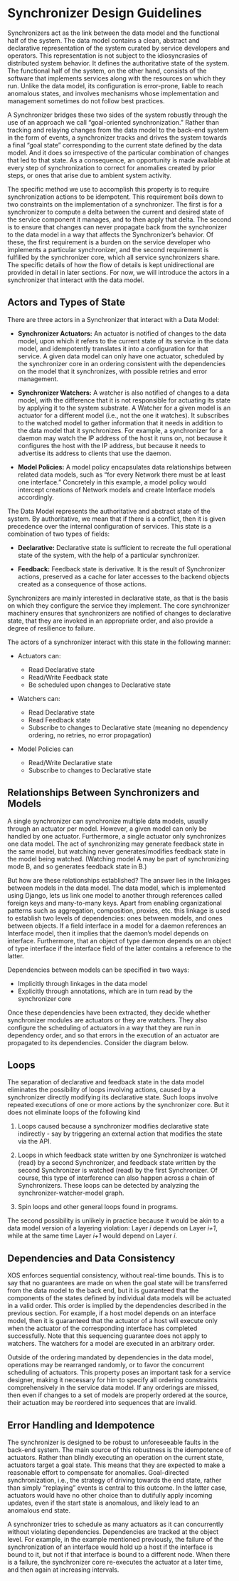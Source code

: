 # Synchronizer Design Guidelines

Synchronizers act as the link between the data model and the functional half of
the system. The data model contains a clean, abstract and declarative
representation of the system curated by service developers and operators. This
representation is not subject to the idiosyncrasies of distributed system
behavior. It defines the authoritative state of the system. The functional half
of the system, on the other hand, consists of the software that implements
services along with the resources on which they run. Unlike the data model, its
configuration is error-prone, liable to reach anomalous states, and involves
mechanisms whose implementation and management sometimes do not follow best
practices.

A Synchronizer bridges these two sides of the system robustly through the use
of an approach we call “goal-oriented synchronization.” Rather than tracking
and relaying changes from the data model to the back-end system in the form of
events, a synchronizer tracks and drives the system towards a final “goal
state” corresponding to the current state defined by the data model. And it
does so irrespective of the particular combination of changes that led to that
state. As a consequence, an opportunity is made available at every step of
synchronization to correct for anomalies created by prior steps, or ones that
arise due to ambient system activity.

The specific method we use to accomplish this property is to require
synchronization actions to be idempotent. This requirement boils down to two
constraints on the implementation of a synchronizer. The first is for a
synchronizer to compute a delta between the current and desired state of the
service component it manages, and to then apply that delta. The second is to
ensure that changes can never propagate back from the synchronizer to the data
model in a way that affects the Synchronizer’s behavior. Of these, the first
requirement is a burden on the service developer who implements a particular
synchronizer, and the second requirement is fulfilled by the synchronizer core,
which all service synchronizers share. The specific details of how the flow of
details is kept unidirectional are provided in detail in later sections. For
now, we will introduce the actors in a synchronizer that interact with the data
model.

## Actors and Types of State

There are three actors in a Synchronizer that interact with a Data Model:

* **Synchronizer Actuators:** An actuator is notified of changes to the data
  model, upon which it refers to the current state of its service in the data
  model, and idempotently translates it into a configuration for that service.
  A given data model can only have one actuator, scheduled by the synchronizer
  core in an ordering consistent with the dependencies on the model that it
  synchronizes, with possible retries and error management.

* **Synchronizer Watchers:** A watcher is also notified of changes to a data
  model, with the difference that it is not responsible for actuating its state
  by applying it to the system substrate. A Watcher for a given model is an
  actuator for a different model (i.e., not the one it watches). It subscribes
  to the watched model to gather information that it needs in addition to the
  data model that it synchronizes. For example, a synchronizer for a daemon may
  watch the IP address of the host it runs on, not because it configures the
  host with the IP address, but because it needs to advertise its address to
  clients that use the daemon.

* **Model Policies:** A model policy encapsulates data relationships between
  related data models, such as “for every Network there must be at least one
  interface.” Concretely in this example, a model policy would intercept
  creations of Network models and create Interface models accordingly.

The Data Model represents the authoritative and abstract state of the system.
By authoritative, we mean that if there is a conflict, then it is given
precedence over the internal configuration of services. This state is a
combination of two types of fields:

* **Declarative:** Declarative state is sufficient to recreate the full
  operational state of the system, with the help of a particular synchronizer.

* **Feedback:** Feedback state is derivative. It is the result of Synchronizer
  actions, preserved as a cache for later accesses to the backend objects
  created as a consequence of those actions.

Synchronizers are mainly interested in declarative state, as that is the basis
on which they configure the service they implement. The core synchronizer
machinery ensures that synchronizers are notified of changes to declarative
state, that they are invoked in an appropriate order, and also provide a degree
of resilience to failure.

The actors of a synchronizer interact with this state in the following manner:

* Actuators can:
    * Read Declarative state
    * Read/Write Feedback state
    * Be scheduled upon changes to Declarative state

* Watchers can:
    * Read Declarative state
    * Read Feedback state
    * Subscribe to changes to Declarative state (meaning no dependency
      ordering, no retries, no error propagation)

* Model Policies can
    * Read/Write Declarative state
    * Subscribe to changes to Declarative state

## Relationships Between Synchronizers and Models

A single synchronizer can synchronize multiple data models, usually through an
actuator per model. However, a given model can only be handled by one actuator.
Furthermore, a single actuator only synchronizes one data model. The act of
synchronizing may generate feedback state in the same model, but watching never
generates/modifies feedback state in the model being watched. (Watching model A
may be part of synchronizing mode B, and so generates feedback state in B.)

But how are these relationships established? The answer lies in the linkages
between models in the data model. The data model, which is implemented using
Django, lets us link one model to another through references called foreign
keys and many-to-many keys. Apart from enabling organizational patterns such as
aggregation, composition, proxies, etc. this linkage is used to establish two
levels of dependencies: ones between models, and ones between objects. If a
field interface in a model for a daemon references an Interface model, then it
implies that the daemon’s model depends on interface. Furthermore, that an
object of type daemon depends on an object of type interface if the interface
field of the latter contains a reference to the latter.

Dependencies between models can be specified in two ways:

* Implicitly through linkages in the data model
* Explicitly through annotations, which are in turn read by the synchronizer
  core

Once these dependencies have been extracted, they decide whether synchronizer
modules are actuators or they are watchers. They also configure the scheduling
of actuators in a way that they are run in dependency order, and so that errors
in the execution of an actuator are propagated to its dependencies. Consider
the diagram below.

## Loops

The separation of declarative and feedback state in the data model eliminates
the possibility of loops involving actions, caused by a synchronizer directly
modifying its declarative state. Such loops involve repeated executions of one
or more actions by the synchronizer core. But it does not eliminate loops of
the following kind

1. Loops caused because a synchronizer modifies declarative state indirectly -
   say by triggering an external action that modifies the state via the API.

2. Loops in which feedback state written by one Synchronizer is watched (read)
   by a second Synchronizer, and feedback state written by the second
   Synchronizer is watched (read) by the first Synchronizer. Of course, this
   type of interference can also happen across a chain of Synchronizers. These
   loops can be detected by analyzing the synchronizer-watcher-model graph.

3. Spin loops and other general loops found in programs.

The second possibility is unlikely in practice because it would be akin to a
data model version of a layering violation: Layer _i_ depends on Layer _i+1_,
while at the same time Layer _i+1_ would depend on Layer _i_.

## Dependencies and Data Consistency

XOS enforces sequential consistency, without real-time bounds. This is to say
that no guarantees are made on when the goal state will be transferred from the
data model to the back end, but it is guaranteed that the components of the
states defined by individual data models will be actuated in a valid order.
This order is implied by the dependencies described in the previous section.
For example, if a host model depends on an interface model, then it is
guaranteed that the actuator of a host will execute only when the actuator of
the corresponding interface has completed successfully. Note that this
sequencing guarantee does not apply to watchers. The watchers for a model are
executed in an arbitrary order.

Outside of the ordering mandated by dependencies in the data model, operations
may be rearranged randomly, or to favor the concurrent scheduling of actuators.
This property poses an important task for a service designer, making it
necessary for him to specify all ordering constraints comprehensively in the
service data model. If any orderings are missed, then even if changes to a set
of models are properly ordered at the source, their actuation may be reordered
into sequences that are invalid.

## Error Handling and Idempotence

The synchronizer is designed to be robust to unforeseeable faults in the
back-end system. The main source of this robustness is the idempotence of
actuators. Rather than blindly executing an operation on the current state,
actuators target a goal state. This means that they are expected to make a
reasonable effort to compensate for anomalies. Goal-directed synchronization,
i.e., the strategy of driving towards the end state, rather than simply
“replaying” events is central to this outcome. In the latter case, actuators
would have no other choice than to dutifully apply incoming updates, even if
the start state is anomalous, and likely lead to an anomalous end state.

A synchronizer tries to schedule as many actuators as it can concurrently
without violating dependencies. Dependencies are tracked at the object level.
For example, in the example mentioned previously, the failure of the
synchronization of an interface would hold up a host if the interface is bound
to it, but not if that interface is bound to a different node. When there is a
failure, the synchronizer core re-executes the actuator at a later time, and
then again at increasing intervals.

